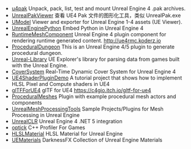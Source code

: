 

* [u4pak](https://github.com/panzi/u4pak) Unpack, pack, list, test and mount Unreal Engine 4 .pak archives.
* [UnrealPakViewer](https://github.com/jashking/UnrealPakViewer) 查看 UE4 Pak 文件的图形化工具，类似 UnrealPak.exe
* [UModel](https://github.com/gildor2/UModel) Viewer and exporter for Unreal Engine 1-4 assets (UE Viewer).
* [UnrealEnginePython](https://github.com/20tab/UnrealEnginePython) Embed Python in Unreal Engine 4
* [RuntimeMeshComponent](https://github.com/Koderz/RuntimeMeshComponent) Unreal Engine 4 plugin component for rendering runtime generated content. http://ue4rmc.koderz.io
* [ProceduralDungeon](https://github.com/BenPyton/ProceduralDungeon) This is an Unreal Engine 4/5 plugin to generate procedural dungeon.
* [Unreal-Library](https://github.com/EliotVU/Unreal-Library) UE Explorer's library for parsing data from games built with the Unreal Engine.
* [CoverSystem](https://github.com/GlassBeaver/CoverSystem) Real-Time Dynamic Cover System for Unreal Engine 4
* [UE4ShaderPluginDemo](https://github.com/Temaran/UE4ShaderPluginDemo) A tutorial project that shows how to implement HLSL Pixel and Compute shaders in UE4
* [glTFForUE4](https://github.com/code4game/glTFForUE4) glTF for UE4 https://c4gio.itch.io/gltf-for-ue4
* [ProceduralMeshes](https://github.com/SiggiG/ProceduralMeshes) Plugin with example procedural mesh actors and components
* [UnrealMeshProcessingTools](https://github.com/gradientspace/UnrealMeshProcessingTools) Sample Projects/Plugins for Mesh Processing in Unreal Engine
* [UnrealCLR](https://github.com/nxrighthere/UnrealCLR) Unreal Engine 4 .NET 5 integration
* [optick](https://github.com/bombomby/optick) C++ Profiler For Games
* [HLSLMaterial](https://github.com/Phyronnaz/HLSLMaterial) HLSL Material for Unreal Engine
* [UEMaterials](https://github.com/DarknessFX/UEMaterials) DarknessFX Collection of Unreal Engine Materials
